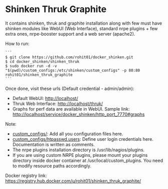 Shinken Thruk Graphite
======================

It contains shinken, thruk and graphite installation along with few must have shinken modules like WebUI (Web Interface), standard nrpe plugins + few extra ones, nrpe-booster support and a web server (apache2).

How to run:

    ```
    $ git clone https://github.com/rohit01/docker_shinken.git
    $ cd docker_shinken/shinken_thruk
    $ sudo docker run -d -v "$(pwd)/custom_configs:/etc/shinken/custom_configs" -p 80:80 rohit01/shinken_thruk_graphite
    ```

Once done, visit these urls (Default credential - admin/admin):

* Default WebUI: <http://localhost/>
* Thruk Web Interface: <http://localhost/thruk/>
* Graphs for perf data are available in WebUI. Sample link: <http://localhost/service/docker_shinken/http_port_7770#graphs>

Note:

* [custom_configs/](custom_configs/): Add all you configuration files here.
* [custom_configs/htpasswd.users](custom_configs/htpasswd.users): Define user login credentials here. Documentation is written as comments.
* The nrpe plugins installation directory is /usr/lib/nagios/plugins.
* If you are using custom NRPE plugins, please mount your plugins directory inside docker container at /usr/local/custom_plugins. You need to modify resource paths accordingly.

Docker registry link: <https://registry.hub.docker.com/u/rohit01/shinken_thruk_graphite/>
